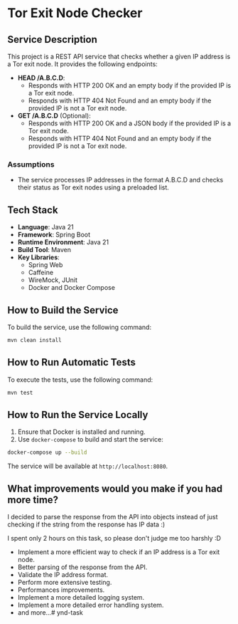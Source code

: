 # Tor Exit Node Checker

## Service Description
This project is a REST API service that checks whether a given IP address is a Tor exit node. It provides the following endpoints:
- **HEAD /A.B.C.D**:
    - Responds with HTTP 200 OK and an empty body if the provided IP is a Tor exit node.
    - Responds with HTTP 404 Not Found and an empty body if the provided IP is not a Tor exit node.
- **GET /A.B.C.D** (Optional):
    - Responds with HTTP 200 OK and a JSON body if the provided IP is a Tor exit node.
    - Responds with HTTP 404 Not Found and an empty body if the provided IP is not a Tor exit node.

### Assumptions
- The service processes IP addresses in the format A.B.C.D and checks their status as Tor exit nodes using a preloaded list.

## Tech Stack
- **Language**: Java 21
- **Framework**: Spring Boot
- **Runtime Environment**: Java 21
- **Build Tool**: Maven
- **Key Libraries**:
    - Spring Web
    - Caffeine
    - WireMock, JUnit
    - Docker and Docker Compose

## How to Build the Service
To build the service, use the following command:
```bash
mvn clean install
```

## How to Run Automatic Tests
To execute the tests, use the following command:
```bash
mvn test
```

## How to Run the Service Locally
1. Ensure that Docker is installed and running.
2. Use `docker-compose` to build and start the service:
```bash
docker-compose up --build
```
The service will be available at `http://localhost:8080`.

## What improvements would you make if you had more time?
I decided to parse the response from the API into objects instead of just checking if the string from the response has IP data :)

I spent only 2 hours on this task, so please don't judge me too harshly :D

- Implement a more efficient way to check if an IP address is a Tor exit node.
- Better parsing of the response from the API.
- Validate the IP address format.
- Perform more extensive testing.
- Performances improvements.
- Implement a more detailed logging system.
- Implement a more detailed error handling system.
- and more...# ynd-task

